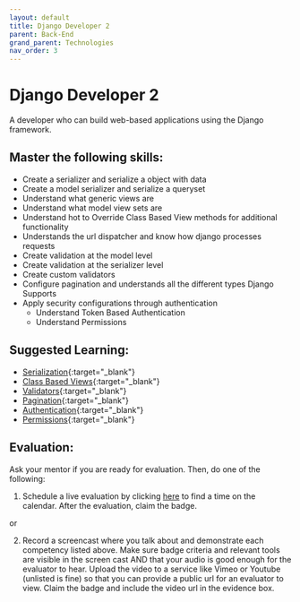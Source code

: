 ```yaml
---
layout: default
title: Django Developer 2
parent: Back-End
grand_parent: Technologies
nav_order: 3
---
```

# Django Developer 2

A developer who can build web-based applications using the Django framework.

## Master the following skills:

- Create a serializer and serialize a object with data
- Create a model serializer and serialize a queryset
- Understand what generic views are
- Understand what model view sets are
- Understand hot to Override Class Based View methods for additional functionality
- Understands the url dispatcher and know how django processes requests
- Create validation at the model level
- Create validation at the serializer level
- Create custom validators
- Configure pagination and understands all the different types Django Supports
- Apply security configurations through authentication
  - Understand Token Based Authentication
  - Understand Permissions

## Suggested Learning:

- [Serialization](https://www.django-rest-framework.org/tutorial/1-serialization/){:target="\_blank"}
- [Class Based Views](https://www.django-rest-framework.org/tutorial/3-class-based-views/){:target="\_blank"}
- [Validators](ttps://www.django-rest-framework.org/api-guide/validators/){:target="\_blank"}
- [Pagination](https://www.django-rest-framework.org/api-guide/pagination/){:target="\_blank"}
- [Authentication](https://www.django-rest-framework.org/api-guide/authentication/){:target="\_blank"}
- [Permissions](https://www.django-rest-framework.org/api-guide/permissions/){:target="\_blank"}

## Evaluation:

Ask your mentor if you are ready for evaluation. Then, do one of the following:

1. Schedule a live evaluation by clicking [here](https://api.logro.io/widget/appointment/codex-evals/full-stack) to find a time on the calendar. After the evaluation, claim the badge.

or

2. Record a screencast where you talk about and demonstrate each competency listed above. Make sure badge criteria and relevant tools are visible in the screen cast AND that your audio is good enough for the evaluator to hear. Upload the video to a service like Vimeo or Youtube (unlisted is fine) so that you can provide a public url for an evaluator to view. Claim the badge and include the video url in the evidence box.
